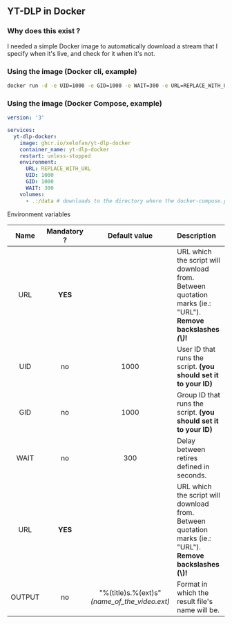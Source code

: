 ## YT-DLP in Docker

### Why does this exist ?
I needed a simple Docker image to automatically download a stream that I specify when it's live, and check for it when it's not.
### Using the image (Docker cli, example)
```bash
docker run -d -e UID=1000 -e GID=1000 -e WAIT=300 -e URL=REPLACE_WITH_URL -v $(pwd):/data ghcr.io/xelofan/yt-dlp-docker
```
### Using the image (Docker Compose, example)
```yaml
version: '3'

services:
  yt-dlp-docker:
    image: ghcr.io/xelofan/yt-dlp-docker
    container_name: yt-dlp-docker
    restart: unless-stopped
    environment:
      URL: REPLACE_WITH_URL
      UID: 1000
      GID: 1000
      WAIT: 300
    volumes:
      - .:/data # downloads to the directory where the docker-compose.yml file is located
```

Environment variables

| Name   | Mandatory ? | Default value | Description |
| :----: | :---------: | :-----------: | :---------- |
| URL    | **YES**     |               | URL which the script will download from. Between quotation marks (ie.: "URL"). **Remove backslashes *(\\)*!** |
| UID    | no          | 1000          | User ID that runs the script. **(you should set it to your ID)** |
| GID    | no          | 1000          | Group ID that runs the script. **(you should set it to your ID)** |
| WAIT   | no          | 300           | Delay between retires defined in seconds. |
| URL    | **YES**     |               | URL which the script will download from. Between quotation marks (ie.: "URL"). **Remove backslashes (\\)!** |
| OUTPUT | no          | "%(title)s.%(ext)s" *(name_of_the_video.ext)* | Format in which the result file's name will be. |
